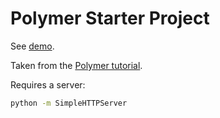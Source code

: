 # Polymer Starter Project

See [demo](http://maxbarrett.github.io/polymer-starter-project/).

Taken from the [Polymer tutorial](http://polymer-project.org/docs/start/tutorial/intro.html).

Requires a server:
```sh
python -m SimpleHTTPServer
```